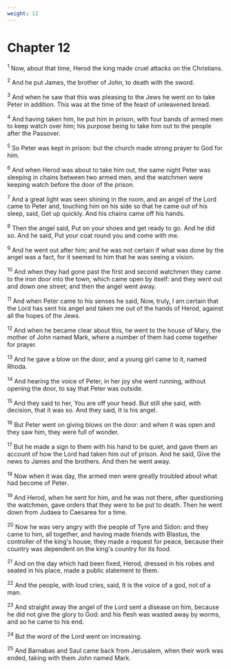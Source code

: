 ```yaml
---
weight: 12
---
```


# Chapter 12

<sup>1</sup> Now, about that time, Herod the king made cruel attacks on the Christians. 

<sup>2</sup> And he put James, the brother of John, to death with the sword. 

<sup>3</sup> And when he saw that this was pleasing to the Jews he went on to take Peter in addition. This was at the time of the feast of unleavened bread. 

<sup>4</sup> And having taken him, he put him in prison, with four bands of armed men to keep watch over him; his purpose being to take him out to the people after the Passover. 

<sup>5</sup> So Peter was kept in prison: but the church made strong prayer to God for him. 

<sup>6</sup> And when Herod was about to take him out, the same night Peter was sleeping in chains between two armed men, and the watchmen were keeping watch before the door of the prison. 

<sup>7</sup> And a great light was seen shining in the room, and an angel of the Lord came to Peter and, touching him on his side so that he came out of his sleep, said, Get up quickly. And his chains came off his hands. 

<sup>8</sup> Then the angel said, Put on your shoes and get ready to go. And he did so. And he said, Put your coat round you and come with me. 

<sup>9</sup> And he went out after him; and he was not certain if what was done by the angel was a fact, for it seemed to him that he was seeing a vision. 

<sup>10</sup> And when they had gone past the first and second watchmen they came to the iron door into the town, which came open by itself: and they went out and down one street; and then the angel went away. 

<sup>11</sup> And when Peter came to his senses he said, Now, truly, I am certain that the Lord has sent his angel and taken me out of the hands of Herod, against all the hopes of the Jews. 

<sup>12</sup> And when he became clear about this, he went to the house of Mary, the mother of John named Mark, where a number of them had come together for prayer. 

<sup>13</sup> And he gave a blow on the door, and a young girl came to it, named Rhoda. 

<sup>14</sup> And hearing the voice of Peter, in her joy she went running, without opening the door, to say that Peter was outside. 

<sup>15</sup> And they said to her, You are off your head. But still she said, with decision, that it was so. And they said, It is his angel. 

<sup>16</sup> But Peter went on giving blows on the door: and when it was open and they saw him, they were full of wonder. 

<sup>17</sup> But he made a sign to them with his hand to be quiet, and gave them an account of how the Lord had taken him out of prison. And he said, Give the news to James and the brothers. And then he went away. 

<sup>18</sup> Now when it was day, the armed men were greatly troubled about what had become of Peter. 

<sup>19</sup> And Herod, when he sent for him, and he was not there, after questioning the watchmen, gave orders that they were to be put to death. Then he went down from Judaea to Caesarea for a time. 

<sup>20</sup> Now he was very angry with the people of Tyre and Sidon: and they came to him, all together, and having made friends with Blastus, the controller of the king's house, they made a request for peace, because their country was dependent on the king's country for its food. 

<sup>21</sup> And on the day which had been fixed, Herod, dressed in his robes and seated in his place, made a public statement to them. 

<sup>22</sup> And the people, with loud cries, said, It is the voice of a god, not of a man. 

<sup>23</sup> And straight away the angel of the Lord sent a disease on him, because he did not give the glory to God: and his flesh was wasted away by worms, and so he came to his end. 

<sup>24</sup> But the word of the Lord went on increasing. 

<sup>25</sup> And Barnabas and Saul came back from Jerusalem, when their work was ended, taking with them John named Mark. 


